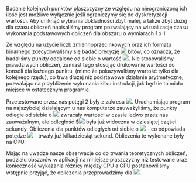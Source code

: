 Badanie kolejnych punktów płaszczyzny ze względu na nieograniczoną ich ilość jest możliwe wyłącznie jeśli ograniczymy się do dyskretyzacji wartości. Aby uniknąć wybrania dokładności zbyt małej, a także zbyt dużej dla czasu obliczeń napisaliśmy program pozwalający na wizualizację czasu wykonania podstawowych obliczeń dla obszaru o wymiarach 1 x 1.

Ze względu na użycie liczb zmiennoprzecinkowych oraz ich formatu binarnego zdecydowaliśmy się badać precyzję <img src="https://render.githubusercontent.com/render/math?math=n"> bitów, co oznacza, że badaliśmy punkty oddalone od siebie o wartość <img src="https://render.githubusercontent.com/render/math?math=2^{-n}">. Nie stosowaliśmy prawdziwych obliczeń, zamiast tego stosując drukowanie wartości do konsoli dla każdego punktu, (mimo że pokazywaliśmy wartość tylko dla kolejnego rzędu), co trwa dłużej niż podstawowe działanie arytmetyczne, pozwalając na przybliżenie wykonania kilku instrukcji, jak będzie to miało miejsce w ostatecznym programie.

Przetestowane przez nas potęgi 2 były z zakresu <img src="https://render.githubusercontent.com/render/math?math=n=\{10, 11, 12, 13, 14\}">. Uruchamiając program na najszybciej działającym u nas komputerze zauważyliśmy, że punkty odległe od siebie o <img src="https://render.githubusercontent.com/render/math?math=\frac{1}{1024}"> zwracały wartości w czasie ledwo przez nas zauważalnym, ale odległość $<img src="https://render.githubusercontent.com/render/math?math=\frac{1}{2048}"> była już widoczna w dziesiątej części sekundy. Obliczenia dla punktów odległych od siebie o <img src="https://render.githubusercontent.com/render/math?math=frac{1}{16384}"> - co odpowiada potędze <img src="https://render.githubusercontent.com/render/math?math=2^{-14}"> - trwały już kilkadziesiąt sekund. Obliczenia te wykonane były na CPU.

Mając na uwadze nasze obserwacje co do trwania teoretycznych obliczeń, podziału obszarów w aplikacji na mniejsze płaszczyzny niż testowane oraz konieczność wykazania różnicy między CPU a GPU postanowiliśmy wstępnie przyjąć, że obliczenia przeprowadzimy dla <img src="https://render.githubusercontent.com/render/math?math=n = 14">.

